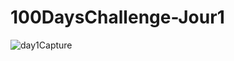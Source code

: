 ﻿# 100DaysChallenge-Jour1
![day1Capture](https://user-images.githubusercontent.com/101877060/221850460-c4c8dc25-c000-4278-b1c5-3321ad7b7783.png)
